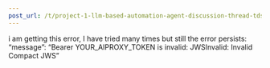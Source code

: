 ```yaml
---
post_url: /t/project-1-llm-based-automation-agent-discussion-thread-tds-jan-2025/164277/487
---
```

i am getting this error, I have tried many times but still the error persists:  
“message”: “Bearer YOUR\_AIPROXY\_TOKEN is invalid: JWSInvalid: Invalid Compact JWS”